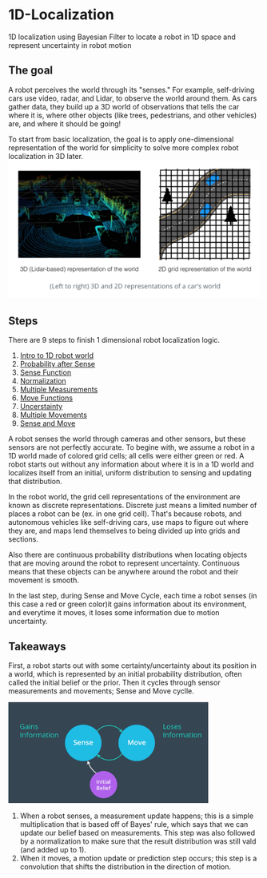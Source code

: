# 1D-Localization
1D localization using Bayesian Filter to locate a robot in 1D space and represent uncertainty in robot motion

## The goal
A robot perceives the world through its "senses." For example, self-driving cars use video, radar, and Lidar, to observe the world around them. As cars gather data, they build up a 3D world of observations that tells the car where it is, where other objects (like trees, pedestrians, and other vehicles) are, and where it should be going!

To start from basic localization, the goal is to apply one-dimensional representation of the world for simplicity to solve more complex robot localization in 3D later. 
<img src = "images/lidar.png" width = 800>

## Steps
There are 9 steps to finish 1 dimensional robot localization logic. 
1. [Intro to 1D robot world](1.%201D%20Robot%20World.ipynb)
2. [Probability after Sense](2.%20Probability%20After%20Sense.ipynb)
3. [Sense Function](3.%20Sense%20Function.ipynb)
4. [Normalization](4.%20Normalized%20Sense%20Function.ipynb)
5. [Multiple Measurements](5.%20Multiple%20Measurements.ipynb)
6. [Move Functions](6.%20Move%20Function.ipynb)
7. [Uncerstainty](7.%20Inexact%20Move%20Function.ipynb)
8. [Multiple Movements](8.%20Multiple%20Movements.ipynb)
9. [Sense and Move](9.%20Sense%20and%20Move.ipynb)

A robot senses the world through cameras and other sensors, but these sensors are not perfectly accurate. To begine with, we assume a robot in a 1D world made of colored grid cells; all cells were either green or red. A robot starts out without any information about where it is in a 1D world and localizes itself from an initial, uniform distribution to sensing and updating that distribution.

In the robot world, the grid cell representations of the environment are known as discrete representations. Discrete just means a limited number of places a robot can be (ex. in one grid cell). That's because robots, and autonomous vehicles like self-driving cars, use maps to figure out where they are, and maps lend themselves to being divided up into grids and sections.

Also there are continuous probability distributions when locating objects that are moving around the robot to represent uncertainty. Continuous means that these objects can be anywhere around the robot and their movement is smooth.

In the last step, during Sense and Move Cycle, each time a robot senses (in this case a red or green color)it gains information about its environment, and everytime it moves, it loses some information due to motion uncertainty.

## Takeaways
First, a robot starts out with some certainty/uncertainty about its position in a world, which is represented by an initial probability distribution, often called the initial belief or the prior. Then it cycles through sensor measurements and movements; Sense and Move cyclle. 

<img src = "images/sense_move.png" width = 400>

1. When a robot senses, a measurement update happens; this is a simple multiplication that is based off of Bayes' rule, which says that we can update our belief based on measurements. This step was also followed by a normalization to make sure that the result distribution was still vald (and added up to 1).
2. When it moves, a motion update or prediction step occurs; this step is a convolution that shifts the distribution in the direction of motion.
